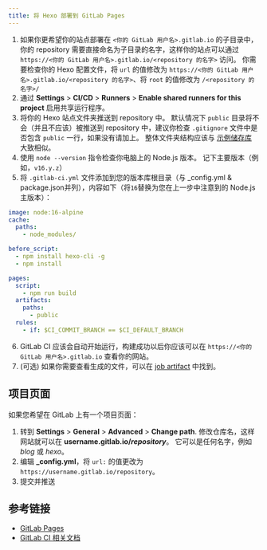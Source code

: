 ```yaml
---
title: 将 Hexo 部署到 GitLab Pages
---
```


1. 如果你更希望你的站点部署在 `<你的 GitLab 用户名>.gitlab.io` 的子目录中，你的 repository 需要直接命名为子目录的名字，这样你的站点可以通过 `https://<你的 GitLab 用户名>.gitlab.io/<repository 的名字>` 访问。 你需要检查你的 Hexo 配置文件，将 `url` 的值修改为 `https://<你的 GitLab 用户名>.gitlab.io/<repository 的名字>`、将 `root` 的值修改为 `/<repository 的名字>/`
2. 通过 **Settings** > **CI/CD** > **Runners** > **Enable shared runners for this project** 启用共享运行程序。
3. 将你的 Hexo 站点文件夹推送到 repository 中。 默认情况下 `public` 目录将不会（并且不应该）被推送到 repository 中，建议你检查 `.gitignore` 文件中是否包含 `public` 一行，如果没有请加上。 整体文件夹结构应该与 [示例储存库](https://gitlab.com/pages/hexo) 大致相似。
4. 使用 `node --version` 指令检查你电脑上的 Node.js 版本。 记下主要版本（例如，`v16.y.z`）
5. 将 `.gitlab-ci.yml` 文件添加到您的版本库根目录（与 \_config.yml & package.json并列），内容如下（将`16`替换为您在上一步中注意到的 Node.js 主版本）：

```yml
image: node:16-alpine
cache:
  paths:
    - node_modules/

before_script:
  - npm install hexo-cli -g
  - npm install

pages:
  script:
    - npm run build
  artifacts:
    paths:
      - public
  rules:
    - if: $CI_COMMIT_BRANCH == $CI_DEFAULT_BRANCH
```

6. GitLab CI 应该会自动开始运行，构建成功以后你应该可以在 `https://<你的 GitLab 用户名>.gitlab.io` 查看你的网站。
7. (可选) 如果你需要查看生成的文件，可以在 [job artifact](https://docs.gitlab.com/ee/ci/pipelines/job_artifacts.html) 中找到。

## 项目页面

如果您希望在 GitLab 上有一个项目页面：

1. 转到 **Settings** > **General** > **Advanced** > **Change path**. 修改仓库名，这样网站就可以在 <b>username.gitlab.io/_repository_</b>。 它可以是任何名字，例如 _blog_ 或 _hexo_。
2. 编辑 **\_config.yml**，将 `url:` 的值更改为 `https://username.gitlab.io/repository`。
3. 提交并推送

## 参考链接

- [GitLab Pages](https://docs.gitlab.com/ee/user/project/pages/)
- [GitLab CI 相关文档](https://docs.gitlab.com/ee/ci/yaml/)
